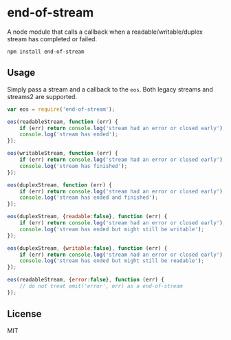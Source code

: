 # end-of-stream

A node module that calls a callback when a readable/writable/duplex stream has completed or failed.

	npm install end-of-stream

## Usage

Simply pass a stream and a callback to the `eos`.
Both legacy streams and streams2 are supported.

``` js
var eos = require('end-of-stream');

eos(readableStream, function (err) {
	if (err) return console.log('stream had an error or closed early');
	console.log('stream has ended');
});

eos(writableStream, function (err) {
	if (err) return console.log('stream had an error or closed early');
	console.log('stream has finished');
});

eos(duplexStream, function (err) {
	if (err) return console.log('stream had an error or closed early');
	console.log('stream has ended and finished');
});

eos(duplexStream, {readable:false}, function (err) {
	if (err) return console.log('stream had an error or closed early');
	console.log('stream has ended but might still be writable');
});

eos(duplexStream, {writable:false}, function (err) {
	if (err) return console.log('stream had an error or closed early');
	console.log('stream has ended but might still be readable');
});

eos(readableStream, {error:false}, function (err) {
	// do not treat emit('error', err) as a end-of-stream
});
```

## License

MIT